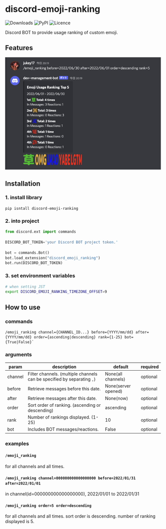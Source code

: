 # discord-emoji-ranking
![Downloads](https://img.shields.io/pypi/dm/discord-emoji-ranking)
![PyPI](https://img.shields.io/pypi/v/discord-emoji-ranking.svg)
![Licence](https://img.shields.io/pypi/l/discord-emoji-ranking.svg)

Discord BOT to provide usage ranking of custom emoji.

## Features
![images](https://github.com/jukey17/discord-emoji-ranking/blob/images/images/features_001.png?raw=true)

## Installation

### 1. install library
```
pip isntall discord-emoji-ranking
```

### 2. into project

```python
from discord.ext import commands

DISCORD_BOT_TOKEN='your Discord BOT project token.'

bot = commands.Bot()
bot.load_extension("discord_emoji_ranking")
bot.run(DISCORD_BOT_TOKEN)
```

### 3. set environment variables
```bash
# when setting JST
export DISCORD_EMOJI_RANKING_TIMEZONE_OFFSET=9
```

## How to use

### commands
```
/emoji_ranking channel={CHANNEL_ID...} before={YYYY/mm/dd} after={YYYY/mm/dd} order={ascending|descending} rank={1-25} bot={True|False}`
```
### arguments

| param   | description                                                             | default             | required |
|---------|-------------------------------------------------------------------------|---------------------|----------|
| channel | Filter channels. (multiple channels can be specified by separating `,`) | None(all channels)  | optional |
| before  | Retrieve messages before this date.                                     | None(server opened) | optional |
| after   | Retrieve messages after this date.                                      | None(now)           | optional |
| order   | Sort order of ranking. (ascending or descending)                        | ascending           | optional |
| rank    | Number of rankings displayed. (1-25)                                    | 10                  | optional |
| bot     | Includes BOT messages/reactions.                                        | False               | optional |

### examples

#### `/emoji_ranking`
for all channels and all times.

#### `/emoji_ranking channel=000000000000000000 before=2022/01/31 after=2022/01/01`
in channel(id=000000000000000000), 2022/01/01 to 2022/01/31

#### `/emoji_ranking order=5 order=descending`
for all channels and all times.
sort order is descending.
number of ranking displayed is 5.
